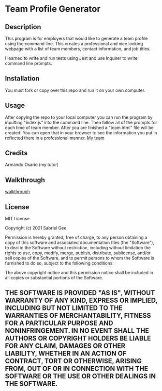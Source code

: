 # Team Profile Generator
## Description
This program is for employers that would like to generate a team profile using the command line. This creates a professional and nice looking webpage with a list of team members, contact information, and job titles.

I learned to write and run tests using Jest and use Inquirer to write command line prompts. 

## Installation
You must fork or copy over this repo and run it on your own computer.
## Usage
After copying the repo to your local computer you can run the program by inputting "index.js" into the command line. Then follow all of the prompts for each time of team member. After you are finished a "team.html" file will be created. You can open that in your browser to see the information you put in reflected there in a professional manner.
 [My team](My_Team.jpg)
## Credits
Armando Osario (my tutor)
## Walkthrough
[walkthrough](https://watch.screencastify.com/v/yIF5ImGCS3x8agFikHNk)
## License
MIT License

Copyright (c) 2021 Sabriel Gee

Permission is hereby granted, free of charge, to any person obtaining a copy of this software and associated documentation files (the "Software"), to deal in the Software without restriction, including without limitation the rights to use, copy, modify, merge, publish, distribute, sublicense, and/or sell copies of the Software, and to permit persons to whom the Software is furnished to do so, subject to the following conditions:

The above copyright notice and this permission notice shall be included in all copies or substantial portions of the Software.

THE SOFTWARE IS PROVIDED "AS IS", WITHOUT WARRANTY OF ANY KIND, EXPRESS OR IMPLIED, INCLUDING BUT NOT LIMITED TO THE WARRANTIES OF MERCHANTABILITY, FITNESS FOR A PARTICULAR PURPOSE AND NONINFRINGEMENT. IN NO EVENT SHALL THE AUTHORS OR COPYRIGHT HOLDERS BE LIABLE FOR ANY CLAIM, DAMAGES OR OTHER LIABILITY, WHETHER IN AN ACTION OF CONTRACT, TORT OR OTHERWISE, ARISING FROM, OUT OF OR IN CONNECTION WITH THE SOFTWARE OR THE USE OR OTHER DEALINGS IN THE SOFTWARE.
---
